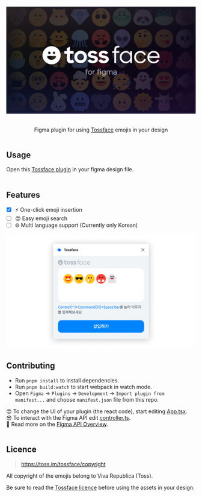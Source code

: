 ![thumbnail](./docs/thumbnail.png)

<p align="center">
  <br/>
  Figma plugin for using <a href="https://toss.im/tossface">Tossface</a> emojis in your design
  <br/><br/>
</p>


## Usage

Open this [Tossface plugin](https://www.figma.com/community/plugin/1315040601403942607) in your figma design file.
<br/><br/>


## Features

- [x] ⚡ One-click emoji insertion
- [ ] 😍 Easy emoji search
- [ ] 🌐 Multi language support (Currently only Korean)

![preview](./docs/preview.png)

## Contributing

- Run `pnpm install` to install dependencies.
- Run `pnpm build:watch` to start webpack in watch mode.
- Open `Figma` -> `Plugins` -> `Development` -> `Import plugin from manifest...` and choose `manifest.json` file from this repo.

😍 To change the UI of your plugin (the react code), start editing [App.tsx](./src/app/components/App.tsx).  
😎 To interact with the Figma API edit [controller.ts](./src/plugin/controller.ts).  
👻 Read more on the [Figma API Overview](https://www.figma.com/plugin-docs/api/api-overview/).
<br/><br/>

## Licence

> https://toss.im/tossface/copyright

All copyright of the emojis belong to Viva Republica (Toss).

Be sure to read the [Tossface licence](https://toss.im/tossface) before using the assets in your design.
